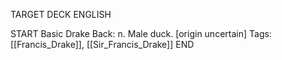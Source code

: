 TARGET DECK
ENGLISH

START
Basic
Drake
Back: n. Male duck. [origin uncertain]
Tags: [[Francis_Drake]], [[Sir_Francis_Drake]]
END
